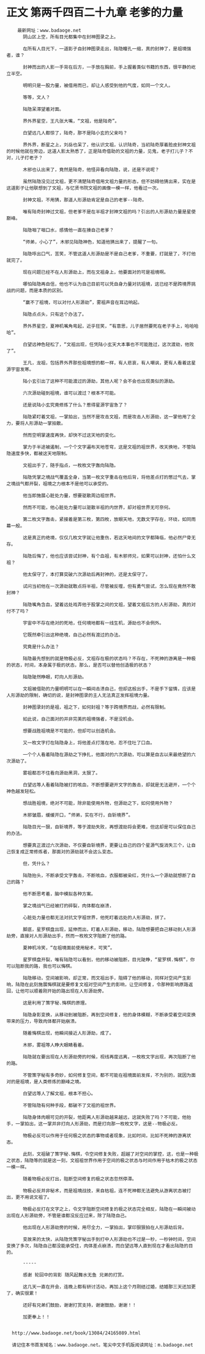 # 正文 第两千四百二十九章 老爹的力量
        最新网址：www.badaoge.net
          阴山区上空，所有目光都集中在封神图录之上。
      
          在所有人目光下，一道影子自封神图录走出，陆隐瞳孔一缩，真的封神了，是祖境强者，谁？
      
          封神而出的人影一手背在后方，一手放在胸前，手上握着类似书籍的东西，很平静的屹立半空。
      
          明明只是一股力量，被借用而已，却让人感受到他的气度，如同一个文人。
      
          等等，文人？
      
          陆隐呆滞望着对面。
      
          界外界星空，王凡张大嘴，“文祖，他是陆奇”。
      
          白望远几人都惊了，陆奇，那不是陆小玄的父亲吗？
      
          界外界，断星之上，刘岳也呆了，他认识文祖，认识陆奇，当初陆奇厚着脸皮封神文祖的时候他就在旁边，这道人影太熟悉了，正是陆奇借助的文祖的力量，见鬼，老子打儿子？不对，儿子打老子？
      
          木邪也认出来了，竟然是陆奇，他怪异看向陆隐，说，还是不说呢？
      
          虽然陆隐没见过文祖，更不清楚陆奇借用文祖力量的形态，但不妨碍他猜出来，实在是这道影子让他联想到了文祖，与忆贤书院文祖的画像一模一样，他看过一次。
      
          封神文祖，不用猜，那道人形源劫肯定是自己的老爹--陆奇。
      
          唯有陆奇封神过文祖，但老爹不是在半祖才封神文祖的吗？引出的人形源劫力量是星使巅峰。
      
          陆隐咽了咽口水，感情他一直在揍自己老爹？
      
          “师弟，小心了”，木邪见陆隐神色，知道他猜出来了，提醒了一句。
      
          陆隐呼出口气，苦笑，不管这道人形源劫是不是自己老爹，不重要，打就是了，不打他就完了。
      
          现在问题已经不在人形源劫上，而在文祖身上，他要面对的可是祖境啊。
      
          哪怕陆隐再自信，他也不认为自己目前可以凭自身力量对抗祖境，这已经不是跨境界挑战的问题，而是本质的区别。
      
          “赢不了祖境，可以对付人形源劫”，雾祖声音在耳边响起。
      
          陆隐点点头，只有这个办法了。
      
          界外界星空，夏神机嘴角弯起，近乎狂笑，“有意思，儿子居然要死在老子手上，哈哈哈哈”。
      
          白望远神色轻松了，“文祖出现，任凭陆小玄天大本事也不可能胜过，这次渡劫，他败了”。
      
          王凡，龙祖，包括界外界那些祖境想的都一样，有人悲哀，有人嘲讽，更有人看着这星源宇宙发寒。
      
          陆小玄引出了这种不可能渡过的源劫，其他人呢？会不会也出现类似的源劫。
      
          六次源劫碰到祖境，谁可以渡过？根本不可能。
      
          还是说陆小玄究竟修炼了什么？惹得星源宇宙急了？
      
          陆隐紧盯着文祖，一掌拍出，当然不是攻击文祖，而是攻击人形源劫，这一掌他用了全力，要将人形源劫一掌拍散。
      
          然而空明掌速度再快，却快不过这天地的变化。
      
          掌力于半途被遏制，一个个文字遍布天地苍穹，这是文祖的祖世界，改天换地，不管陆隐速度多快，都被这天地限制。
      
          文祖出手了，随手指点，一枚枚文字轰向陆隐。
      
          陆隐凭掌之境战气覆盖全身，当第一枚文字重击在他后背，将他差点打的憋过气去，掌之境战气都开裂，祖境之力根本不是他可以承受的。
      
          他当即施展心脏处力量，想要驱散周边祖世界。
      
          然而不可能，他心脏处力量可以驱散半祖的内世界，却对祖世界无可奈何。
      
          第二枚文字轰击，紧接着是第三枚，第四枚，放眼天地，无数文字存在，环绕，如同雨幕一般。
      
          这是真正的绝境，仅仅几枚文字就让他重伤，若这天地间的文字都降临，他必然尸骨无存。
      
          陆隐后悔了，他也应该尝试封神，有个血祖，有木邪师兄，如果可以封神，还怕什么文祖？
      
          他太保守了，本打算突破六次源劫后再封神的，还是太保守了。
      
          试问当初他在一次源劫就敢点将半祖，尽管被反噬，但有勇气尝试，怎么现在竟然不敢封神？
      
          陆隐嘴角含血，望着远处戏弄他于股掌之间的文祖，望着文祖后方的人形源劫，真的对付不了吗？
      
          宇宙中不存在绝对的死地，任何境地都有一线生机，源劫也不会例外。
      
          它既然牵引出这种绝境，自己必然有渡过的办法。
      
          究竟是什么办法？
      
          陆隐最先想到的就是物极必反，文祖存在极的状态吗？不存在，不死神的游离是一种极的状态，时间，本身属于极的状态，那么，是否可以替他创造极的状态？
      
          陆隐陡然睁眼，盯向人形源劫。
      
          文祖被借助的力量明明可以在一瞬间击溃自己，但却这般出手，不是手下留情，应该是人形源劫的限制，确切的说，是封神图录的主人无法真正发挥祖境力量。
      
          封神图录封的是祖，祖之下，如何封祖？等于跨境界而战，必然有限制。
      
          如此说，自己面对的并非完美的祖境强者，不是没机会。
      
          想要战胜祖境是不可能的，但却可以创造机会。
      
          又一枚文字打在陆隐身上，将他差点打落在地，忍不住吐了口血。
      
          一个个人看着陆隐在源劫之下挣扎，他面对的六次源劫，可以算是自古以来最绝望的六次源劫了。
      
          雾祖都忍不住看向源劫黑洞，太狠了。
      
          白望远等人看着陆隐被打的咳血，不断想要避开文字的轰击，却就是无法避开，一个个神色越发轻松。
      
          想战胜祖境，绝对不可能，除非能使用外物，但源劫之下，如何使用外物？
      
          木邪皱眉，缓缓开口，“师弟，实在不行，自斩境界”。
      
          陆隐目光一狠，自斩境界，等于渡劫失败，再想渡劫将会更难，但这却是可以保住自己的办法。
      
          想要真正渡过六次源劫，不仅要自斩境界，更要让自己的四个星源气旋消失三个，让自己恢复成正常修炼者，那面对的源劫就不会这么变态。
      
          但，凭什么？
      
          陆隐抬头，不断承受文字轰击，不断咳血，衣服都被染红，凭什么一个源劫就想断了自己的路？
      
          他不断思考着，脑中模拟各种方案。
      
          掌之境战气已经被打的碎裂，肉体都在崩溃，
      
          心脏处力量也都无法对抗文字祖世界，他死盯着远处的人形源劫，拼了。
      
          脚底，星罗棋盘出现，延伸而出，盯着人形源劫，移动，陆隐想要把自己移动到人形源劫旁，直接对人形源劫出手，然而一枚枚文字阻断了他的路。
      
          夏神机冷笑，“在祖境面前使用秘术，可笑”。
      
          星罗棋盘开裂，唯有陆隐可以看到，他的移动被阻断，目光陡睁，“星罗棋.悔棋”，你可以阻断我的路，我也可以悔棋。
      
          陆隐移动，空间被影响，却正常，而文祖出手，阻碍了他的移动，同样对空间产生影响，陆隐在此刻施展悔棋就是要修复文祖对空间产生的影响，让空间修复，令那种影响原路返回，让他可以顺着刚开始的路出现在人形源劫旁。
      
          这是利用了策字秘.悔棋的原理。
      
          陆隐身影变换，从移动到被阻断，再到空间修复，他的身体模糊，不断承受着空间变换带来的压力，导致肉体都开始崩溃。
      
          随着悔棋出现，他瞬间接近人形源劫，成了。
      
          木邪，雾祖等人睁大眼睛看着。
      
          陆隐就在要出现在人形源劫旁的时候，视线再度远离，一枚枚文字出现，再次阻断了他的路。
      
          不管策字秘有多奇妙，如何修复空间，都不可能在祖境面前发挥，不为别的，就因为面对的是祖境，是人类修炼的巅峰之境。
      
          白望远等人了解文祖，根本不担心。
      
          不管陆隐有何种手段，都破不了文祖的祖世界。
      
          陆隐身体肉眼可见的开裂，他距离人形源劫越来越远，这就失败了吗？不可能，他抬手，一掌拍出，这一掌并非打向人形源劫，而是打向那一枚枚文字，这是--物极必反。
      
          物极必反可以作用于任何极之状态的事物或者现象，比如时间，比如不死神的游离状态。
      
          此刻，文祖破了策字秘.悔棋，令空间修复失败，超越了对空间的掌控，这，也是一种极之状态，陆隐等的就是这一刻，文祖祖世界作用于空间的极之状态与时间作用于枯木的极之状态一模一样。
      
          随着物极必反打出，阻断空间修复的极之状态忽然停滞。
      
          物极必反并非秘术，而是祖境战技，来自枯祖，连不死神都无法避免从游离状态被打出，更不用说文祖了。
      
          物极必反打在文字之上，令文字阻断空间修复的极之状态完全相反，陆隐在一瞬间被动出现在人形源劫旁，不管是谁都没反应过来，除了陆隐自己。
      
          他出现在人形源劫旁的时候，用尽全力，一掌拍出，掌印狠狠拍在人形源劫后背。
      
          变故来的太快，从陆隐凭策字秘出手到打中人形源劫也不过是一秒，一秒钟时间，空间变换了多次，陆隐自己都没能承受住，肉体差点崩溃，而白望远等人直到现在才看出陆隐的目的。
      
          -----
      
          感谢 轮回中的背影 随风起舞水无鱼 兄弟的打赏。
      
          这几天一直在开会，连晚上都有研讨活动，再加上这个月刚结过婚，结婚那三天还加更了，确实很累！
      
          还好有兄弟们鼓励，谢谢打赏支持，谢谢鼓励，谢谢！！
      
          加更奉上！！
      
      
      http://www.badaoge.net/book/13084/24165089.html
      
      请记住本书首发域名：www.badaoge.net。笔尖中文手机版阅读网址：m.badaoge.net